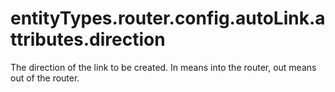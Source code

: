 # entityTypes.router.config.autoLink.attributes.direction

The direction of the link to be created.  In means into the router, out means out of the router.


